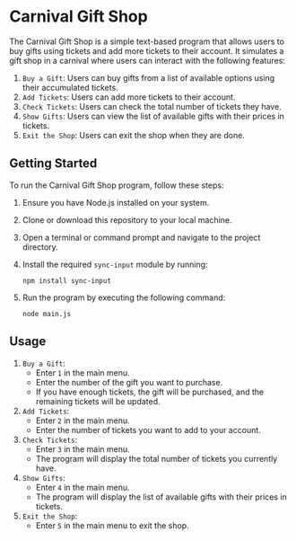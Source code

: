 # Carnival Gift Shop

The Carnival Gift Shop is a simple text-based program that allows users to buy gifts using tickets and add more tickets to their account. It simulates a gift shop in a carnival where users can interact with the following features:

1. `Buy a Gift`: Users can buy gifts from a list of available options using their accumulated tickets.
2. `Add Tickets`: Users can add more tickets to their account.
3. `Check Tickets`: Users can check the total number of tickets they have.
4. `Show Gifts`: Users can view the list of available gifts with their prices in tickets.
5. `Exit the Shop`: Users can exit the shop when they are done.

## Getting Started

To run the Carnival Gift Shop program, follow these steps:

1. Ensure you have Node.js installed on your system.
2. Clone or download this repository to your local machine.
3. Open a terminal or command prompt and navigate to the project directory.
4. Install the required `sync-input` module by running:
    ```
   npm install sync-input
    ```
5. Run the program by executing the following command:

    ```
   node main.js
    ```

## Usage

1. `Buy a Gift`:
   * Enter `1` in the main menu.
   * Enter the number of the gift you want to purchase.
   * If you have enough tickets, the gift will be purchased, and the remaining tickets will be updated.
2. `Add Tickets`:
   * Enter `2` in the main menu.
   * Enter the number of tickets you want to add to your account.
3. `Check Tickets`:
   * Enter `3` in the main menu.
   * The program will display the total number of tickets you currently have.
4. `Show Gifts`:
   * Enter `4` in the main menu.
   * The program will display the list of available gifts with their prices in tickets.
5. `Exit the Shop`:
   * Enter `5` in the main menu to exit the shop.